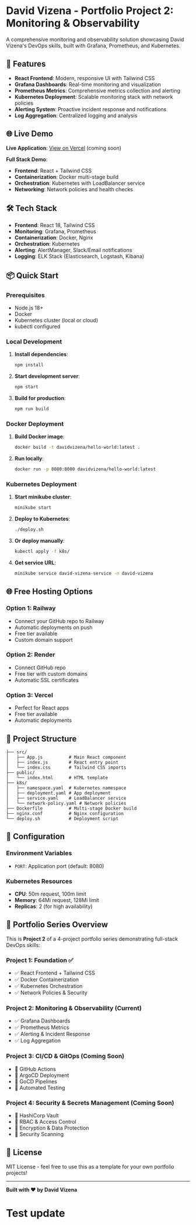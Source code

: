 # David Vizena - Portfolio Project 2: Monitoring & Observability

A comprehensive monitoring and observability solution showcasing David Vizena's DevOps skills, built with Grafana, Prometheus, and Kubernetes.

## 🚀 Features

- **React Frontend**: Modern, responsive UI with Tailwind CSS
- **Grafana Dashboards**: Real-time monitoring and visualization
- **Prometheus Metrics**: Comprehensive metrics collection and alerting
- **Kubernetes Deployment**: Scalable monitoring stack with network policies
- **Alerting System**: Proactive incident response and notifications
- **Log Aggregation**: Centralized logging and analysis

## 🌐 Live Demo

**Live Application**: [View on Vercel](https://your-vercel-url.vercel.app) (coming soon)

**Full Stack Demo**: 
- **Frontend**: React + Tailwind CSS
- **Containerization**: Docker multi-stage build
- **Orchestration**: Kubernetes with LoadBalancer service
- **Networking**: Network policies and health checks

## 🛠️ Tech Stack

- **Frontend**: React 18, Tailwind CSS
- **Monitoring**: Grafana, Prometheus
- **Containerization**: Docker, Nginx
- **Orchestration**: Kubernetes
- **Alerting**: AlertManager, Slack/Email notifications
- **Logging**: ELK Stack (Elasticsearch, Logstash, Kibana)

## 📦 Quick Start

### Prerequisites

- Node.js 18+
- Docker
- Kubernetes cluster (local or cloud)
- kubectl configured

### Local Development

1. **Install dependencies**:
   ```bash
   npm install
   ```

2. **Start development server**:
   ```bash
   npm start
   ```

3. **Build for production**:
   ```bash
   npm run build
   ```

### Docker Deployment

1. **Build Docker image**:
   ```bash
   docker build -t davidvizena/hello-world:latest .
   ```

2. **Run locally**:
   ```bash
   docker run -p 8080:8080 davidvizena/hello-world:latest
   ```

### Kubernetes Deployment

1. **Start minikube cluster**:
   ```bash
   minikube start
   ```

2. **Deploy to Kubernetes**:
   ```bash
   ./deploy.sh
   ```

3. **Or deploy manually**:
   ```bash
   kubectl apply -f k8s/
   ```

4. **Get service URL**:
   ```bash
   minikube service david-vizena-service -n david-vizena
   ```

## 🌐 Free Hosting Options

### Option 1: Railway
- Connect your GitHub repo to Railway
- Automatic deployments on push
- Free tier available
- Custom domain support

### Option 2: Render
- Connect GitHub repo
- Free tier with custom domains
- Automatic SSL certificates

### Option 3: Vercel
- Perfect for React apps
- Free tier available
- Automatic deployments

## 📁 Project Structure

```
├── src/
│   ├── App.js          # Main React component
│   ├── index.js        # React entry point
│   └── index.css       # Tailwind CSS imports
├── public/
│   └── index.html      # HTML template
├── k8s/
│   ├── namespace.yaml  # Kubernetes namespace
│   ├── deployment.yaml # App deployment
│   ├── service.yaml    # LoadBalancer service
│   └── network-policy.yaml # Network policies
├── Dockerfile          # Multi-stage Docker build
├── nginx.conf          # Nginx configuration
└── deploy.sh           # Deployment script
```

## 🔧 Configuration

### Environment Variables
- `PORT`: Application port (default: 8080)

### Kubernetes Resources
- **CPU**: 50m request, 100m limit
- **Memory**: 64Mi request, 128Mi limit
- **Replicas**: 2 (for high availability)


## 🚀 Portfolio Series Overview

This is **Project 2** of a 4-project portfolio series demonstrating full-stack DevOps skills:

### **Project 1: Foundation** ✅
- ✅ React Frontend + Tailwind CSS
- ✅ Docker Containerization
- ✅ Kubernetes Orchestration
- ✅ Network Policies & Security

### **Project 2: Monitoring & Observability** (Current)
- ✅ Grafana Dashboards
- ✅ Prometheus Metrics
- ✅ Alerting & Incident Response
- ✅ Log Aggregation

### **Project 3: CI/CD & GitOps** (Coming Soon)
- 🔄 GitHub Actions
- 🔄 ArgoCD Deployment
- 🔄 GoCD Pipelines
- 🔄 Automated Testing

### **Project 4: Security & Secrets Management** (Coming Soon)
- 🔄 HashiCorp Vault
- 🔄 RBAC & Access Control
- 🔄 Encryption & Data Protection
- 🔄 Security Scanning

## 📝 License

MIT License - feel free to use this as a template for your own portfolio projects!

---

**Built with ❤️ by David Vizena**
# Test update
